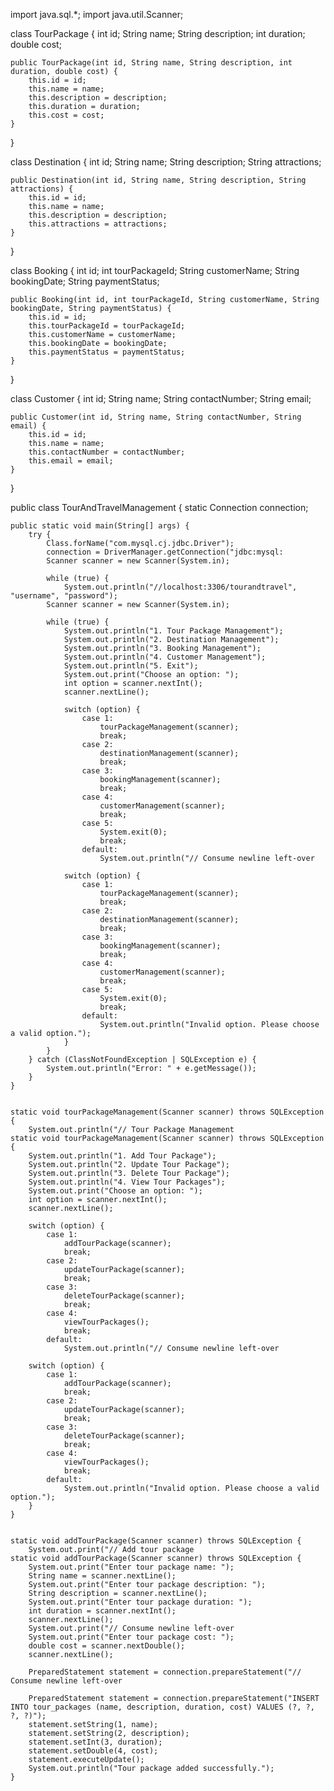 import java.sql.*;
import java.util.Scanner;

class TourPackage {
    int id;
    String name;
    String description;
    int duration;
    double cost;

    public TourPackage(int id, String name, String description, int duration, double cost) {
        this.id = id;
        this.name = name;
        this.description = description;
        this.duration = duration;
        this.cost = cost;
    }
}

class Destination {
    int id;
    String name;
    String description;
    String attractions;

    public Destination(int id, String name, String description, String attractions) {
        this.id = id;
        this.name = name;
        this.description = description;
        this.attractions = attractions;
    }
}

class Booking {
    int id;
    int tourPackageId;
    String customerName;
    String bookingDate;
    String paymentStatus;

    public Booking(int id, int tourPackageId, String customerName, String bookingDate, String paymentStatus) {
        this.id = id;
        this.tourPackageId = tourPackageId;
        this.customerName = customerName;
        this.bookingDate = bookingDate;
        this.paymentStatus = paymentStatus;
    }
}

class Customer {
    int id;
    String name;
    String contactNumber;
    String email;

    public Customer(int id, String name, String contactNumber, String email) {
        this.id = id;
        this.name = name;
        this.contactNumber = contactNumber;
        this.email = email;
    }
}

public class TourAndTravelManagement {
    static Connection connection;

    public static void main(String[] args) {
        try {
            Class.forName("com.mysql.cj.jdbc.Driver");
            connection = DriverManager.getConnection("jdbc:mysql:                                                         
            Scanner scanner = new Scanner(System.in);

            while (true) {
                System.out.println("//localhost:3306/tourandtravel", "username", "password");
            Scanner scanner = new Scanner(System.in);

            while (true) {
                System.out.println("1. Tour Package Management");
                System.out.println("2. Destination Management");
                System.out.println("3. Booking Management");
                System.out.println("4. Customer Management");
                System.out.println("5. Exit");
                System.out.print("Choose an option: ");
                int option = scanner.nextInt();
                scanner.nextLine();                             

                switch (option) {
                    case 1:
                        tourPackageManagement(scanner);
                        break;
                    case 2:
                        destinationManagement(scanner);
                        break;
                    case 3:
                        bookingManagement(scanner);
                        break;
                    case 4:
                        customerManagement(scanner);
                        break;
                    case 5:
                        System.exit(0);
                        break;
                    default:
                        System.out.println("// Consume newline left-over

                switch (option) {
                    case 1:
                        tourPackageManagement(scanner);
                        break;
                    case 2:
                        destinationManagement(scanner);
                        break;
                    case 3:
                        bookingManagement(scanner);
                        break;
                    case 4:
                        customerManagement(scanner);
                        break;
                    case 5:
                        System.exit(0);
                        break;
                    default:
                        System.out.println("Invalid option. Please choose a valid option.");
                }
            }
        } catch (ClassNotFoundException | SQLException e) {
            System.out.println("Error: " + e.getMessage());
        }
    }

                              
    static void tourPackageManagement(Scanner scanner) throws SQLException {
        System.out.println("// Tour Package Management
    static void tourPackageManagement(Scanner scanner) throws SQLException {
        System.out.println("1. Add Tour Package");
        System.out.println("2. Update Tour Package");
        System.out.println("3. Delete Tour Package");
        System.out.println("4. View Tour Packages");
        System.out.print("Choose an option: ");
        int option = scanner.nextInt();
        scanner.nextLine();                             

        switch (option) {
            case 1:
                addTourPackage(scanner);
                break;
            case 2:
                updateTourPackage(scanner);
                break;
            case 3:
                deleteTourPackage(scanner);
                break;
            case 4:
                viewTourPackages();
                break;
            default:
                System.out.println("// Consume newline left-over

        switch (option) {
            case 1:
                addTourPackage(scanner);
                break;
            case 2:
                updateTourPackage(scanner);
                break;
            case 3:
                deleteTourPackage(scanner);
                break;
            case 4:
                viewTourPackages();
                break;
            default:
                System.out.println("Invalid option. Please choose a valid option.");
        }
    }

                       
    static void addTourPackage(Scanner scanner) throws SQLException {
        System.out.print("// Add tour package
    static void addTourPackage(Scanner scanner) throws SQLException {
        System.out.print("Enter tour package name: ");
        String name = scanner.nextLine();
        System.out.print("Enter tour package description: ");
        String description = scanner.nextLine();
        System.out.print("Enter tour package duration: ");
        int duration = scanner.nextInt();
        scanner.nextLine();                             
        System.out.print("// Consume newline left-over
        System.out.print("Enter tour package cost: ");
        double cost = scanner.nextDouble();
        scanner.nextLine();                             

        PreparedStatement statement = connection.prepareStatement("// Consume newline left-over

        PreparedStatement statement = connection.prepareStatement("INSERT INTO tour_packages (name, description, duration, cost) VALUES (?, ?, ?, ?)");
        statement.setString(1, name);
        statement.setString(2, description);
        statement.setInt(3, duration);
        statement.setDouble(4, cost);
        statement.executeUpdate();
        System.out.println("Tour package added successfully.");
    }
